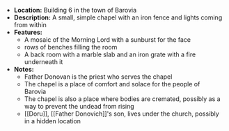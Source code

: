 - **Location:** Building 6 in the town of Barovia
- **Description:** A small, simple chapel with an iron fence and lights coming from within
- **Features:**
	- A mosaic of the Morning Lord with a sunburst for the face
	- rows of benches filling the room
    - A back room with a marble slab and an iron grate with a fire underneath it
- **Notes:**
    - Father Donovan is the priest who serves the chapel
    - The chapel is a place of comfort and solace for the people of Barovia
    - The chapel is also a place where bodies are cremated, possibly as a way to prevent the undead from rising
    - [[Doru]], [[Father Donovich]]'s son, lives under the church, possibly in a hidden location